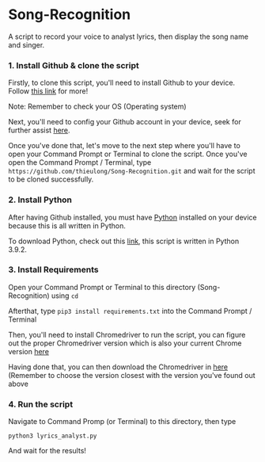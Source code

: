 # Song-Recognition
A script to record your voice to analyst lyrics, then display the song name and singer.  
  
### 1. Install Github & clone the script
Firstly, to clone this script, you'll need to install Github to your device. Follow [this link](https://github.com/git-guides/install-git) for more!  
  
Note: Remember to check your OS (Operating system)  
  
Next, you'll need to config your Github account in your device, seek for further assist [here](https://git-scm.com/book/en/v2/Customizing-Git-Git-Configuration).  
  
Once you've done that, let's move to the next step where you'll have to open your Command Prompt or Terminal to clone the script. Once you've open the Command Prompt / Terminal, type `https://github.com/thieulong/Song-Recognition.git` and wait for the script to be cloned successfully.  
  
### 2. Install Python
After having Github installed, you must have [Python](https://www.python.org/doc/essays/blurb/) installed on your device because this is all written in Python.  
  
To download Python, check out this [link](https://www.python.org/downloads/), this script is written in Python 3.9.2.  
  
### 3. Install Requirements
Open your Command Prompt or Terminal to this directory (Song-Recognition) using `cd`  
  
Afterthat, type `pip3 install requirements.txt` into the Command Prompt / Terminal  
  
Then, you'll need to install Chromedriver to run the script, you can figure out the proper Chromedriver version which is also your current Chrome version [here](https://help.zenplanner.com/hc/en-us/articles/204253654-How-to-Find-Your-Internet-Browser-Version-Number-Google-Chrome)  
  
Having done that, you can then download the Chromedriver in [here](https://chromedriver.chromium.org/downloads) (Remember to choose the version closest with the version you've found out above  

### 4. Run the script  
Navigate to Command Promp (or Terminal) to this directory, then type  
  
`python3 lyrics_analyst.py`  
  
And wait for the results!
